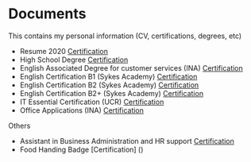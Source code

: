 # Documents

This contains my personal information (CV, certifications, degrees, etc)

- Resume 2020 [Certification](certification/ArlynchCV2020.pdf)
- High School Degree [Certification](certification/Bachiller.pdf)
- English Associated Degree for customer services (INA) [Certification](certification/EjecutivoInglesParaServicios.pdf)
- English Certification B1 (Sykes Academy) [Certification](certification/ArlynChavarriaJimenezb1.pdf)
- English Certification B2 (Sykes Academy) [Certification](certification/ArlynChavarriaJimenezb2.pdf)
- English Certification B2+ (Sykes Academy) [Certification](certification/ArlynChavarriaJimenezb2plus.pdf)
- IT Essential Certification (UCR) [Certification](certification/ITE1IG1SC-III2020%202_firmado.pdf)
- Office Applications (INA) [Certification](certification/AplicacionesOfimaticas.pdf)

Others
- Assistant in Business Administration and HR support [Certification](certification/AsistenteAdministracion.pdf)
- Food Handing Badge [Certification] ()
